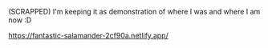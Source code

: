 (SCRAPPED) 
I'm keeping it as demonstration of where I was and where I am now :D

https://fantastic-salamander-2cf90a.netlify.app/
